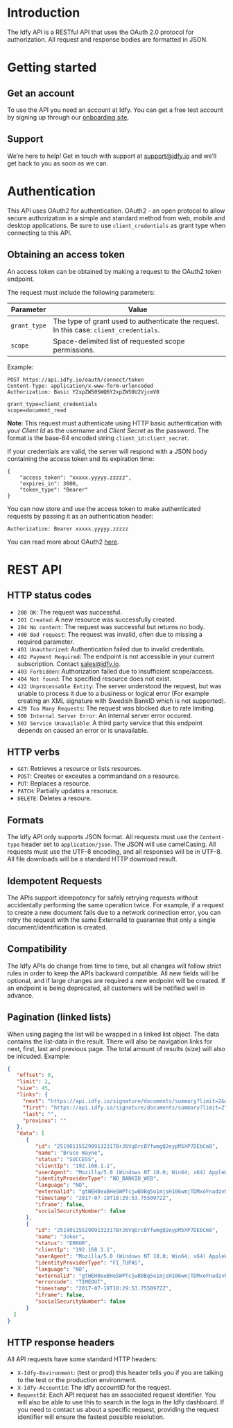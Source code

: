 # Introduction
The Idfy API is a RESTful API that uses the OAuth 2.0 protocol for authorization. All request and response bodies are formatted in JSON.

# Getting started

## Get an account
To use the API you need an account at Idfy. You can get a free test account by signing up through our [onboarding site](https://onboard.idfy.io).

## Support
We’re here to help! Get in touch with support at support@idfy.io and we’ll get back to you as soon as we can.

# Authentication
This API uses OAuth2 for authentication. OAuth2 - an open protocol to allow secure authorization in a simple and standard method from web, mobile and desktop applications. Be sure to use `client_credentials` as grant type when connecting to this API. 

## Obtaining an access token

An access token can be obtained by making a request to the OAuth2 token endpoint.

The request must include the following parameters:

| Parameter | Value |
|----------|----------|
| `grant_type` | The type of grant used to authenticate the request. In this case: `client_credentials`. |
| `scope` | Space-delimited list of requested scope permissions. |

Example:

```
POST https://api.idfy.io/oauth/connect/token
Content-Type: application/x-www-form-urlencoded
Authorization: Basic Y2xpZW50SWQ6Y2xpZW50U2VjcmV0
 
grant_type=client_credentials
scope=document_read
```

**Note**: This request must authenticate using HTTP basic authentication with your *Client Id* as the username and *Client Secret* as the password. The format is the base-64 encoded string `client_id:client_secret`.  

If your credentials are valid, the server will respond with a JSON body containing the access token and its expiration time:
```
{
    "access_token": "xxxxx.yyyyy.zzzzz",
    "expires_in": 3600,
    "token_type": "Bearer"
}
```

You can now store and use the access token to make authenticated requests by passing it as an authentication header:

`Authorization: Bearer xxxxx.yyyyy.zzzzz`

You can read more about OAuth2 [here](https://www.digitalocean.com/community/tutorials/an-introduction-to-oauth-2).

# REST API

## HTTP status codes
* `200 OK`: The request was successful.
* `201 Created`: A new resource was successfully created.
* `204 No content`: The request was successful but returns no body.
* `400 Bad request`: The request was invalid, often due to missing a required parameter.
* `401 Unauthorized`: Authentication failed due to invalid credentials.
* `402 Payment Required`: The endpoint is not accessible in your current subscription. Contact sales@idfy.io.
* `403 Forbidden`: Authorization failed due to insufficient scope/access.
* `404 Not found`: The specified resource does not exist.
* `422 Unprocessable Entity`: The server understood the request, but was unable to process it due to a business or logical error (For example creating an XML signature with Swedish BankID which is not supported).
* `429 Too Many Requests`: The request was blocked due to rate limiting.
* `500 Internal Server Error`: An internal server error occured.
* `503 Service Unavailable`: A third party service that this endpoint depends on caused an error or is unavailable.

## HTTP verbs
* `GET`: Retrieves a resource or lists resources.
* `POST`: Creates or exceutes a commandand on a resource.
* `PUT`: Replaces a resource.
* `PATCH`: Partially updates a resoruce.
* `DELETE`: Deletes a resoure.

## Formats
The Idfy API only supports JSON format. All requests must use the `Content-type` header set to `application/json`. The JSON will use camelCasing. All requests must use the UTF-8 encoding, and all responses will be in UTF-8.
All file downloads will be a standard HTTP download result.

## Idempotent Requests
The APIs support idempotency for safely retrying requests without accidentally performing the same operation twice. For example, if a request to create a new document fails due to a network connection error, you can retry the request with the same ExternalId  to guarantee that only a single document/identification is created.

## Compatibility
The Idfy APIs do change from time to time, but all changes will follow strict rules in order to keep the APIs backward compatible. All new fields will be optional, and if large changes are required a new endpoint will be created. If an endpoint is being deprecated, all customers will be notified well in advance.

## Pagination (linked lists)
When using paging the list will be wrapped in a linked list object. The data contains the list-data in the result. There will also be navigation links for next, first, last and previous page. The total amount of results (size) will also be inlcuded.
Example:
```json
{
   "offset": 0,
   "limit": 2,
   "size": 45,
   "links": {
     "next": "https://api.idfy.io/signature/documents/summary?limit=2&offset=2",
     "first": "https://api.idfy.io/signature/documents/summary?limit=2",
     "last": "",
     "previous": ""
   },
   "data": [
      {
         "id": "2519011552909132317BrJ6VqOrcBYfwmgQ2eypM5XP7DEbCm8",
         "name": "Bruce Wayne",
         "status": "SUCCESS",
         "clientIp": "192.168.1.1",
         "userAgent": "Mozilla/5.0 (Windows NT 10.0; Win64; x64) AppleWebKit/537.36 (KHTML, like Gecko) Chrome/58.0.3029.110 Safari/537.36",
         "identityProviderType": "NO_BANKID_WEB",
         "language": "NO",
         "externalid": "gtWEH8euBHeSWPTcjwB0Bg5o1mjsH106wmjTDMxoFnadzvNSsnSSY0zbJTpy",
         "timestamp": "2017-07-19T18:29:53.7550972Z",
         "iframe": false,
         "socialSecurityNumber": false
      },
      {
         "id": "2519011552909132317BrJ6VqOrcBYfwmgQ2eypM5XP7DEbCm8",
         "name": "Joker",
         "status": "ERROR",
         "clientIp": "192.168.1.1",
         "userAgent": "Mozilla/5.0 (Windows NT 10.0; Win64; x64) AppleWebKit/537.36 (KHTML, like Gecko) Chrome/58.0.3029.110 Safari/537.36",
         "identityProviderType": "FI_TUPAS",
         "language": "NO",
         "externalid": "gtWEH8euBHeSWPTcjwB0Bg5o1mjsH106wmjTDMxoFnadzvNSsnSSY0zbJTpy",
         "errorcode": "TIMEOUT",
         "timestamp": "2017-07-19T18:29:53.7550972Z",
         "iframe": false,
         "socialSecurityNumber": false
      }
  ]
}
```

## HTTP response headers
All API requests have some standard HTTP headers:
* `X-Idfy-Environment`: (test or prod) this header tells you if you are talking to the test or the production environment.
* `X-Idfy-AccountId`: The Idfy accountID for the request.
* `RequestId`: Each API request has an associated request identifier. You will also be able to use this to search in the logs in the Idfy dashboard. If you need to contact us about a specific request, providing the request identifier will ensure the fastest possible resolution.

<!-- ReDoc-Inject: <security-definitions> -->
